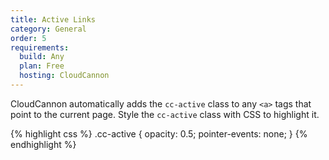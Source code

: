 ```yaml
---
title: Active Links
category: General
order: 5
requirements:
  build: Any
  plan: Free
  hosting: CloudCannon
---
```


CloudCannon automatically adds the `cc-active` class to any `<a>` tags that point to the current page. Style the `cc-active` class with CSS to highlight it.

{% highlight css %}
.cc-active {
  opacity: 0.5;
  pointer-events: none;
}
{% endhighlight %}
